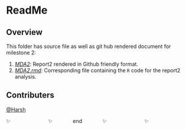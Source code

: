 # ReadMe

## Overview
This folder has source file as well as git hub rendered document for milestone 2:

1. *[MDA2](/Milestone2/MDA2.md)*: Report2 rendered in Github friendly format.
2. *[MDA2.rmd](/Milestone2/MDA2.rmd)*: Corresponding file containing the `R` code for the report2 analysis.

## Contributers
[@Harsh](https://github.com/hs235)


:sparkles: &nbsp;&nbsp;&nbsp;&nbsp;&nbsp;&nbsp;&nbsp;&nbsp;&nbsp;&nbsp;&nbsp;&nbsp;&nbsp;&nbsp;&nbsp;&nbsp;&nbsp;&nbsp;&nbsp;&nbsp;&nbsp;&nbsp;&nbsp;&nbsp; :sparkles: &nbsp;&nbsp;&nbsp;&nbsp;&nbsp;&nbsp;&nbsp;&nbsp;&nbsp;&nbsp;&nbsp;&nbsp; end &nbsp;&nbsp;&nbsp;&nbsp;&nbsp;&nbsp;&nbsp;&nbsp;&nbsp;&nbsp;&nbsp;&nbsp; :sparkles: &nbsp;&nbsp;&nbsp;&nbsp;&nbsp;&nbsp;&nbsp;&nbsp;&nbsp;&nbsp;&nbsp;&nbsp;&nbsp;&nbsp;&nbsp;&nbsp;&nbsp;&nbsp;&nbsp;&nbsp;&nbsp;&nbsp;&nbsp;&nbsp; :sparkles:
